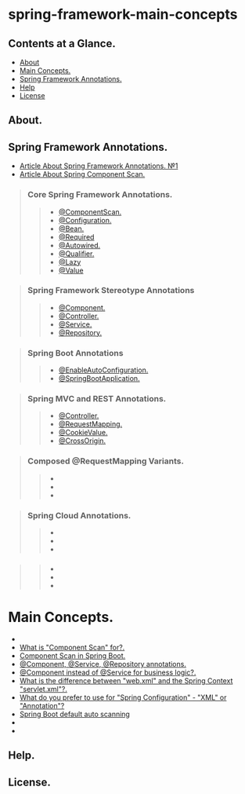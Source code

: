 # spring-framework-main-concepts

## Contents at a Glance.
* [About](#about)
* [Main Concepts.](#main-concepts)
* [Spring Framework Annotations.](#spring-framework-annotations)
* [Help](#help)
* [License](#license)










## About.









## Spring Framework Annotations.
* [Article About Spring Framework Annotations. №1](https://springframework.guru/spring-framework-annotations/)
* [Article About Spring Component Scan.](https://springframework.guru/spring-component-scan/)
> ### Core Spring Framework Annotations.
>> * [@ComponentScan.]()
>> * [@Configuration.]()
>> * [@Bean.]()
>> * [@Required]()
>> * [@Autowired.]()
>> * [@Qualifier.]()
>> * [@Lazy]()
>> * [@Value]()

> ### Spring Framework Stereotype Annotations
>> * [@Component.]()
>> * [@Controller.]()
>> * [@Service.]()
>> * [@Repository.]()

> ### Spring Boot Annotations
>> * [@EnableAutoConfiguration.]()
>> * [@SpringBootApplication.]()

> ### Spring MVC and REST Annotations.
>> * [@Controller.]()
>> * [@RequestMapping.]()
>> * [@CookieValue.]()
>> * [@CrossOrigin.]()

> ### Composed @RequestMapping Variants.
>> * []()
>> * []()
>> * []()

> ### Spring Cloud Annotations.
>> * []()
>> * []()
>> * []()

> ###
>> * []()
>> * []()
>> * []()


# Main Concepts.
* []()
* [What is "Component Scan" for?.]()
* [Component Scan in Spring Boot.]()
* [@Component, @Service, @Repository annotations.]()
* [@Component instead of @Service for business logic?.]()
* [What is the difference between "web.xml" and the Spring Context "servlet.xml"?.]()
* [What do you prefer to use for "Spring Configuration" - "XML" or "Annotation"?]()
* [Spring Boot default auto scanning]()
* []()
* []()








## Help.










## License.
